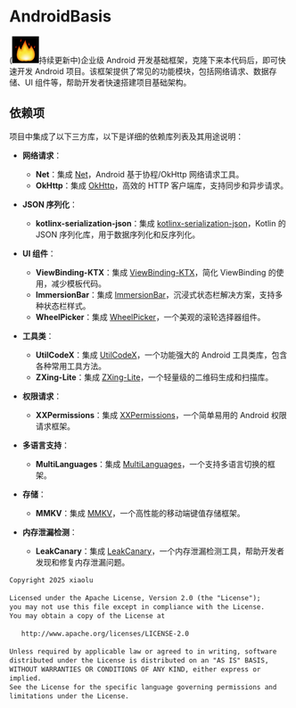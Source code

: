 # AndroidBasis
(![img.png](img.png)持续更新中)企业级 Android 开发基础框架，克隆下来本代码后，即可快速开发 Android 项目。该框架提供了常见的功能模块，包括网络请求、数据存储、UI 组件等，帮助开发者快速搭建项目基础架构。

## 依赖项

项目中集成了以下三方库，以下是详细的依赖库列表及其用途说明：

- **网络请求**：
    - **Net**：集成 [Net](https://github.com/liangjingkanji/Net)，Android 基于协程/OkHttp 网络请求工具。
    - **OkHttp**：集成 [OkHttp](https://square.github.io/okhttp/)，高效的 HTTP 客户端库，支持同步和异步请求。

- **JSON 序列化**：
    - **kotlinx-serialization-json**：集成 [kotlinx-serialization-json](https://kotlinlang.org/docs/serialization.html)，Kotlin 的 JSON 序列化库，用于数据序列化和反序列化。

- **UI 组件**：
    - **ViewBinding-KTX**：集成 [ViewBinding-KTX](https://github.com/DylanCaiCoding/ViewBindingKTX)，简化 ViewBinding 的使用，减少模板代码。
    - **ImmersionBar**：集成 [ImmersionBar](https://github.com/gyf-dev/ImmersionBar)，沉浸式状态栏解决方案，支持多种状态栏样式。
    - **WheelPicker**：集成 [WheelPicker](https://github.com/AigeStudio/WheelPicker)，一个美观的滚轮选择器组件。

- **工具类**：
    - **UtilCodeX**：集成 [UtilCodeX](https://github.com/Blankj/AndroidUtilCode)，一个功能强大的 Android 工具类库，包含各种常用工具方法。
    - **ZXing-Lite**：集成 [ZXing-Lite](https://github.com/jenly1314/ZXingLite)，一个轻量级的二维码生成和扫描库。

- **权限请求**：
    - **XXPermissions**：集成 [XXPermissions](https://github.com/getActivity/XXPermissions)，一个简单易用的 Android 权限请求框架。

- **多语言支持**：
    - **MultiLanguages**：集成 [MultiLanguages](https://github.com/getActivity/MultiLanguages)，一个支持多语言切换的框架。

- **存储**：
    - **MMKV**：集成 [MMKV](https://github.com/Tencent/MMKV)，一个高性能的移动端键值存储框架。

- **内存泄漏检测**：
    - **LeakCanary**：集成 [LeakCanary](https://github.com/square/leakcanary)，一个内存泄漏检测工具，帮助开发者发现和修复内存泄漏问题。

```text
Copyright 2025 xiaolu

Licensed under the Apache License, Version 2.0 (the "License");
you may not use this file except in compliance with the License.
You may obtain a copy of the License at

   http://www.apache.org/licenses/LICENSE-2.0

Unless required by applicable law or agreed to in writing, software
distributed under the License is distributed on an "AS IS" BASIS,
WITHOUT WARRANTIES OR CONDITIONS OF ANY KIND, either express or implied.
See the License for the specific language governing permissions and
limitations under the License.
```